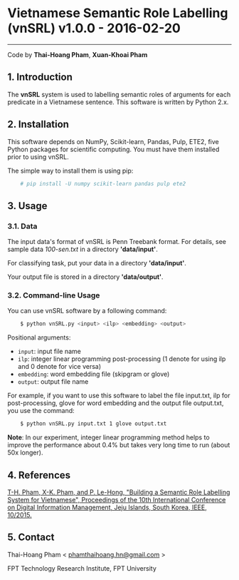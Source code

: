 # Vietnamese Semantic Role Labelling (vnSRL) v1.0.0 - 2016-02-20
-----------------------------------------------------------------
Code by **Thai-Hoang Pham**, **Xuan-Khoai Pham**

## 1. Introduction

The **vnSRL** system is used to labelling semantic roles of arguments for each predicate in a Vietnamese sentence. This software is written by Python 2.x.

## 2. Installation

This software depends on NumPy, Scikit-learn, Pandas, Pulp, ETE2, five Python packages for scientific computing. You must have them installed prior to using vnSRL.

The simple way to install them is using pip:

```sh
	# pip install -U numpy scikit-learn pandas pulp ete2
```

## 3. Usage

### 3.1. Data

The input data's format of vnSRL is Penn Treebank format. For details, see sample data *100-sen.txt* in a directory **'data/input'**.

For classifying task, put your data in a directory **'data/input'**.

Your output file is stored in a directory **'data/output'**.

### 3.2. Command-line Usage

You can use vnSRL software by a following command:

```sh
	$ python vnSRL.py <input> <ilp> <embedding> <output>
```

Positional arguments:

* ``input``:       input file name
* ``ilp``:         integer linear programming post-processing (1 denote for using ilp and 0 denote for vice versa)
* ``embedding``:   word embedding file (skipgram or glove)
* ``output``:      output file name

For example, if you want to use this software to label the file input.txt, ilp for post-processing, glove for word embedding and the output file output.txt, you use the command:

```sh
	$ python vnSRL.py input.txt 1 glove output.txt
```

**Note**: In our experiment, integer linear programming method helps to improve the performance about 0.4% but takes very long time to run (about 50x longer).

## 4. References

[T-H. Pham, X-K. Pham, and P. Le-Hong, "Building a Semantic Role Labelling System for Vietnamese", Proceedings of the 10th International Conference on Digital Information Management, Jeju Islands, South Korea, IEEE, 10/2015.](http://ieeexplore.ieee.org/xpl/articleDetails.jsp?arnumber=7381877)

## 5. Contact

Thai-Hoang Pham < phamthaihoang.hn@gmail.com >

FPT Technology Research Institute, FPT University

